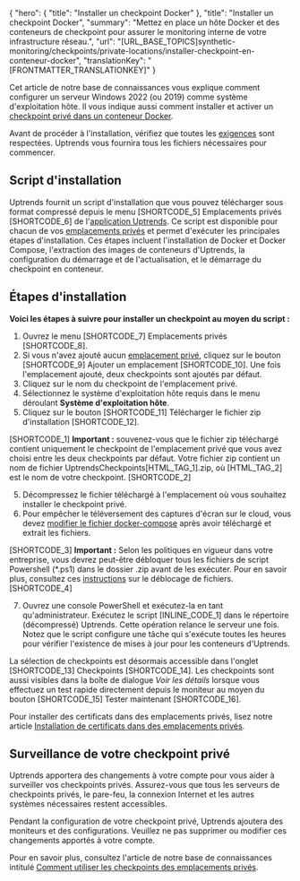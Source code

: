 {
  "hero": {
    "title": "Installer un checkpoint Docker"
  },
  "title": "Installer un checkpoint Docker",
  "summary": "Mettez en place un hôte Docker et des conteneurs de checkpoint pour assurer le monitoring interne de votre infrastructure réseau.",
  "url": "[URL_BASE_TOPICS]synthetic-monitoring/checkpoints/private-locations/installer-checkpoint-en-conteneur-docker",
  "translationKey": "[FRONTMATTER_TRANSLATIONKEY]"
}

Cet article de notre base de connaissances vous explique comment configurer un serveur Windows 2022 (ou 2019) comme système d'exploitation hôte. Il vous indique aussi comment installer et activer un [checkpoint privé dans un conteneur Docker]([LINK_URL_1]).

Avant de procéder à l'installation, vérifiez que toutes les [exigences]([LINK_URL_2]) sont respectées. Uptrends vous fournira tous les fichiers nécessaires pour commencer.

## Script d'installation

Uptrends fournit un script d'installation que vous pouvez télécharger sous format compressé depuis le menu [SHORTCODE_5] Emplacements privés [SHORTCODE_6] de l'[application Uptrends]([LINK_URL_3]). Ce script est disponible pour chacun de vos [emplacements privés]([LINK_URL_4]) et permet d'exécuter les principales étapes d'installation. Ces étapes incluent l'installation de Docker et Docker Compose, l'extraction des images de conteneurs d'Uptrends, la configuration du démarrage et de l'actualisation, et le démarrage du checkpoint en conteneur.

## Étapes d'installation

**Voici les étapes à suivre pour installer un checkpoint au moyen du script :**

1. Ouvrez le menu [SHORTCODE_7] Emplacements privés [SHORTCODE_8].
2. Si vous n'avez ajouté aucun [emplacement privé]([LINK_URL_5]), cliquez sur le bouton [SHORTCODE_9] Ajouter un emplacement [SHORTCODE_10]. Une fois l'emplacement ajouté, deux checkpoints sont ajoutés par défaut.
3. Cliquez sur le nom du checkpoint de l'emplacement privé.
4. Sélectionnez le système d'exploitation hôte requis dans le menu déroulant **Système d'exploitation hôte**.
5. Cliquez sur le bouton [SHORTCODE_11] Télécharger le fichier zip d'installation [SHORTCODE_12].

[SHORTCODE_1] **Important :** souvenez-vous que le fichier zip téléchargé contient uniquement le checkpoint de l'emplacement privé que vous avez choisi entre les deux checkpoints par défaut. Votre fichier zip contient un nom de fichier UptrendsCheckpoints\[HTML_TAG_1].zip, où \[HTML_TAG_2] est le nom de votre checkpoint. [SHORTCODE_2]

5. Décompressez le fichier téléchargé à l'emplacement où vous souhaitez installer le checkpoint privé.
6. Pour empêcher le téléversement des captures d'écran sur le cloud, vous devez [modifier le fichier docker-compose]([LINK_URL_6]) après avoir téléchargé et extrait les fichiers.

[SHORTCODE_3] **Important :** Selon les politiques en vigueur dans votre entreprise, vous devrez peut-être débloquer tous les fichiers de script Powershell (*.ps1) dans le dossier .zip avant de les exécuter. Pour en savoir plus, consultez ces [instructions]([LINK_URL_7]) sur le déblocage de fichiers. [SHORTCODE_4]

7. Ouvrez une console PowerShell et exécutez-la en tant qu'administrateur. Exécutez le script [INLINE_CODE_1] dans le répertoire (décompressé) Uptrends. Cette opération relance le serveur une fois. Notez que le script configure une tâche qui s'exécute toutes les heures pour vérifier l'existence de mises à jour pour les conteneurs d'Uptrends.

La sélection de checkpoints est désormais accessible dans l'onglet [SHORTCODE_13] Checkpoints [SHORTCODE_14]. Les checkpoints sont aussi visibles dans la boîte de dialogue *Voir les détails* lorsque vous effectuez un test rapide directement depuis le moniteur au moyen du bouton [SHORTCODE_15] Tester maintenant [SHORTCODE_16].

Pour installer des certificats dans des emplacements privés, lisez notre article [Installation de certificats dans des emplacements privés]([LINK_URL_8]).

## Surveillance de votre checkpoint privé

Uptrends apportera des changements à votre compte pour vous aider à surveiller vos checkpoints privés. Assurez-vous que tous les serveurs de checkpoints privés, le pare-feu, la connexion Internet et les autres systèmes nécessaires restent accessibles.

Pendant la configuration de votre checkpoint privé, Uptrends ajoutera des moniteurs et des configurations. Veuillez ne pas supprimer ou modifier ces changements apportés à votre compte.

Pour en savoir plus, consultez l'article de notre base de connaissances intitulé [Comment utiliser les checkpoints des emplacements privés]([LINK_URL_9]).